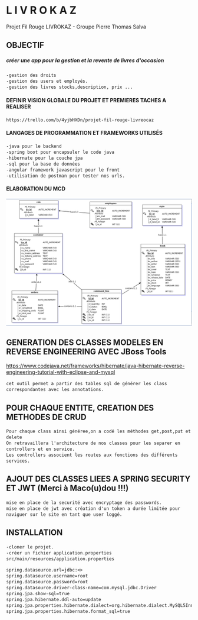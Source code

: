# L I V R O K A Z
Projet Fil Rouge LIVROKAZ - Groupe Pierre Thomas Salva

## OBJECTIF

##### créer une app pour la gestion et la revente de livres d'occasion

    -gestion des droits
    -gestion des users et employés.
    -gestion des livres stocks,description, prix ...

#### DEFINIR VISION GLOBALE DU PROJET ET PREMIERES TACHES A REALISER

    https://trello.com/b/4yjbHXDn/projet-fil-rouge-livreocaz

#### LANGAGES DE PROGRAMMATION ET FRAMEWORKS UTILISÉS

    -java pour le backend
    -spring boot pour encapsuler le code java
    -hibernate pour la couche jpa
    -sql pour la base de données
    -angular framework javascript pour le front
    -utilisation de postman pour tester nos urls.

#### ELABORATION DU MCD

   ![MLD](/MLD_20190117.png "MLD")

## GENERATION DES CLASSES MODELES EN REVERSE ENGINEERING AVEC JBoss Tools
  
https://www.codejava.net/frameworks/hibernate/java-hibernate-reverse-engineering-tutorial-with-eclipse-and-mysql

    cet outil permet a partir des tables sql de générer les class correspondantes avec les annotations.

POUR CHAQUE ENTITE, CREATION DES METHODES DE CRUD
-------------------------------------------------

    Pour chaque class ainsi généree,on a codé les méthodes get,post,put et delete
    On retravaillera l'architecture de nos classes pour les separer en controllers et en service.
    Les controllers associent les routes aux fonctions des différents services.



AJOUT DES CLASSES LIEES A SPRING SECURITY ET JWT (Merci à Maco(u)dou !!!)
------------------------------------------------------------------------

    mise en place de la securité avec encryptage des passwords.
    mise en place de jwt avec création d'un token a durée limitée pour naviguer sur le site en tant que user loggé.
    

INSTALLATION
------------

    -cloner le projet.
    -créer un fichier application.properties src/main/resources/application.properties
    

  ```
  spring.datasource.url=jdbc:<>
  spring.datasource.username=root
  spring.datasource.password=root
  spring.datasource.driver-class-name=com.mysql.jdbc.Driver
  spring.jpa.show-sql=true
  spring.jpa.hibernate.ddl-auto=update
  spring.jpa.properties.hibernate.dialect=org.hibernate.dialect.MySQL5InnoDBDialect
  spring.jpa.properties.hibernate.format_sql=true 
  ```
